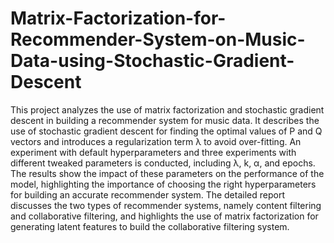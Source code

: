 # Matrix-Factorization-for-Recommender-System-on-Music-Data-using-Stochastic-Gradient-Descent

This project analyzes the use of matrix factorization and stochastic gradient descent in building a recommender system for music data. It describes the use of stochastic gradient descent for finding the optimal values of P and Q vectors and introduces a regularization term λ to avoid over-fitting. An experiment with default hyperparameters and three experiments with different tweaked parameters is conducted, including λ, k, α, and epochs. The results show the impact of these parameters on the performance of the model, highlighting the importance of choosing the right hyperparameters for building an accurate recommender system. The detailed report discusses the two types of recommender systems, namely content filtering and collaborative filtering, and highlights the use of matrix factorization for generating latent features to build the collaborative filtering system.
